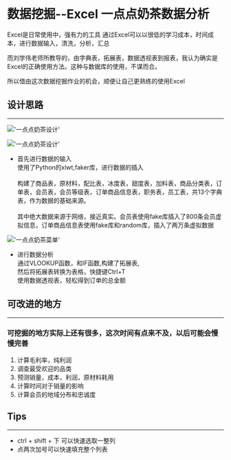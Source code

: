 # 数据挖掘--Excel 一点点奶茶数据分析

Excel是日常使用中，强有力的工具
通过Excel可以以很低的学习成本，时间成本，进行数据输入，清洗，分析，汇总

而刘学伟老师所教导的，由字典表，拓展表，数据透视表到报表，我认为确实是Excel的正确使用方法。这种与数据库的使用，不谋而合。

所以借由这次数据挖掘作业的机会，顺便让自己更熟练的使用Excel

## 设计思路
___

!['一点点奶茶设计'](https://i.ibb.co/7VXSm6p/image.png)

!['一点点奶茶设计'](https://i.ibb.co/pPgPgPw/image.png)
- 首先进行数据的输入 <br>使用了Python的xlwt,faker库，进行数据的插入<br><br>
构建了商品表，原材料，配比表，冰度表，甜度表，加料表，商品分类表，订单表，会员表，会员等级表，订单商品信息表，职务表，员工表，共13个字典表，作为数据的基础来源。<br><br>其中绝大数据来源于网络，接近真实。会员表使用fake库插入了800条会员虚拟信息，订单商品信息表使用fake库和random库，插入了两万条虚拟数据

!['一点点奶茶菜单'](https://i.ibb.co/949w129/image.png)
- 进行数据分析
<br>通过VLOOKUP函数，和IF函数,构建了拓展表,<br>然后将拓展表转换为表格，快捷键Ctrl+T<br>
使用数据透视表，轻松得到订单的总金额


## 可改进的地方
___
### 可挖掘的地方实际上还有很多，这次时间有点来不及，以后可能会慢慢完善
1. 计算毛利率，纯利润
2. 调查最受欢迎的品类
3. 预测销量，成本，利润，原材料耗用
4. 计算时间对于销量的影响
5. 计算会员的地域分布和忠诚度

## Tips
---
- ctrl + shift + 下 可以快速选取一整列
- 点两次加号可以快速填充整个列表
